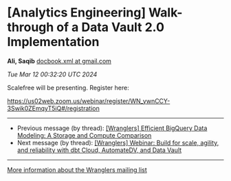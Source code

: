 









[Analytics Engineering] Walk-through of a Data Vault 2.0 Implementation
=======================================================================


**Ali, Saqib**
[docbook.xml at gmail.com](mailto:wranglers%40analyticsengineering.net?Subject=Re%3A%20%5BWranglers%5D%20Walk-through%20of%20a%20Data%20Vault%202.0%20Implementation&In-Reply-To=%3CCABDm0O9qeiVQL1FPzXKUxQrdMNvc4kjK52Ht3p1%3DSL3ru7L4Pw%40mail.gmail.com%3E "[Wranglers] Walk-through of a Data Vault 2.0 Implementation")   

*Tue Mar 12 00:32:20 UTC 2024*  

Scalefree will be presenting. Register here:

<https://us02web.zoom.us/webinar/register/WN_ywnCCY-3Swik0ZEmqyT5iQ#/registration>
  
  




---


* Previous message (by thread): [[Wranglers] Efficient BigQuery Data Modeling: A Storage and Compute Comparison](000012.html)
* Next message (by thread): [[Wranglers] Webinar: Build for scale, agility, and reliability with dbt Cloud, AutomateDV, and Data Vault](000014.html)




---


[More information about the Wranglers
mailing list](https://analyticsengineering.net/mailman/listinfo/wranglers)  




